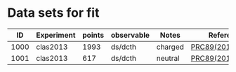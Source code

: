 # Data sets for fit
|ID      |Experiment|points  |observable|Notes   |References|
|--------|--------|------|-----|------|--------|
|1000|clas2013|1993|ds/dcth|charged|[PRC89(2014)055208](https://inspirehep.net/record/1285225)|
|1001|clas2013|617 |ds/dcth|neutral|[PRC89(2014)055208](https://inspirehep.net/record/1285225)|
